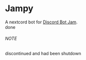 # Jampy
A nextcord bot for [Discord Bot Jam](https://itch.io/jam/dbj4).  
done
###### NOTE
discontinued and had been shutdown